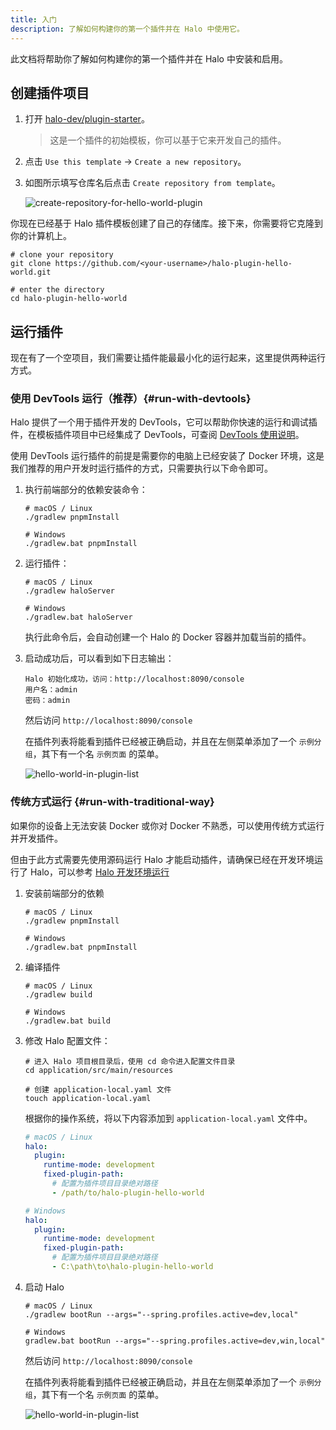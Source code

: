 ```yaml
---
title: 入门
description: 了解如何构建你的第一个插件并在 Halo 中使用它。
---
```


此文档将帮助你了解如何构建你的第一个插件并在 Halo 中安装和启用。

## 创建插件项目

1. 打开 [halo-dev/plugin-starter](https://github.com/halo-dev/plugin-starter)。

   > 这是一个插件的初始模板，你可以基于它来开发自己的插件。

2. 点击 `Use this template` -> `Create a new repository`。
3. 如图所示填写仓库名后点击 `Create repository from template`。

   ![create-repository-for-hello-world-plugin](/img/create-repository-for-hello-world-plugin.png)

你现在已经基于 Halo 插件模板创建了自己的存储库。接下来，你需要将它克隆到你的计算机上。

```shell
# clone your repository
git clone https://github.com/<your-username>/halo-plugin-hello-world.git

# enter the directory
cd halo-plugin-hello-world
```

## 运行插件

现在有了一个空项目，我们需要让插件能最最小化的运行起来，这里提供两种运行方式。

### 使用 DevTools 运行（推荐）{#run-with-devtools}

Halo 提供了一个用于插件开发的 DevTools，它可以帮助你快速的运行和调试插件，在模板插件项目中已经集成了 DevTools，可查阅 [DevTools 使用说明](./basics/devtools.md)。

使用 DevTools 运行插件的前提是需要你的电脑上已经安装了 Docker 环境，这是我们推荐的用户开发时运行插件的方式，只需要执行以下命令即可。

1. 执行前端部分的依赖安装命令：

   ```shell
   # macOS / Linux
   ./gradlew pnpmInstall

   # Windows
   ./gradlew.bat pnpmInstall
   ```

2. 运行插件：

   ```shell
   # macOS / Linux
   ./gradlew haloServer

   # Windows
   ./gradlew.bat haloServer
   ```

   执行此命令后，会自动创建一个 Halo 的 Docker 容器并加载当前的插件。

3. 启动成功后，可以看到如下日志输出：

   ```shell
   Halo 初始化成功，访问：http://localhost:8090/console
   用户名：admin
   密码：admin
   ```

   然后访问 `http://localhost:8090/console`

   在插件列表将能看到插件已经被正确启动，并且在左侧菜单添加了一个 `示例分组`，其下有一个名 `示例页面` 的菜单。

   ![hello-world-in-plugin-list](/img/plugin-hello-world.png)

### 传统方式运行 {#run-with-traditional-way}

如果你的设备上无法安装 Docker 或你对 Docker 不熟悉，可以使用传统方式运行并开发插件。

但由于此方式需要先使用源码运行 Halo 才能启动插件，请确保已经在开发环境运行了 Halo，可以参考 [Halo 开发环境运行](../core/run.md)

1. 安装前端部分的依赖

   ```shell
   # macOS / Linux
   ./gradlew pnpmInstall

   # Windows
   ./gradlew.bat pnpmInstall
   ```

2. 编译插件

   ```shell
   # macOS / Linux
   ./gradlew build

   # Windows
   ./gradlew.bat build
   ```

3. 修改 Halo 配置文件：

   ```shell
   # 进入 Halo 项目根目录后，使用 cd 命令进入配置文件目录
   cd application/src/main/resources

   # 创建 application-local.yaml 文件
   touch application-local.yaml
   ```

   根据你的操作系统，将以下内容添加到 `application-local.yaml` 文件中。

   ```yaml
   # macOS / Linux
   halo:
     plugin:
       runtime-mode: development
       fixed-plugin-path:
         # 配置为插件项目目录绝对路径
         - /path/to/halo-plugin-hello-world

   # Windows
   halo:
     plugin:
       runtime-mode: development
       fixed-plugin-path:
         # 配置为插件项目目录绝对路径
         - C:\path\to\halo-plugin-hello-world
   ```

4. 启动 Halo

   ```shell
   # macOS / Linux
   ./gradlew bootRun --args="--spring.profiles.active=dev,local"

   # Windows
   gradlew.bat bootRun --args="--spring.profiles.active=dev,win,local"
   ```

   然后访问 `http://localhost:8090/console`

   在插件列表将能看到插件已经被正确启动，并且在左侧菜单添加了一个 `示例分组`，其下有一个名 `示例页面` 的菜单。

   ![hello-world-in-plugin-list](/img/plugin-hello-world.png)
